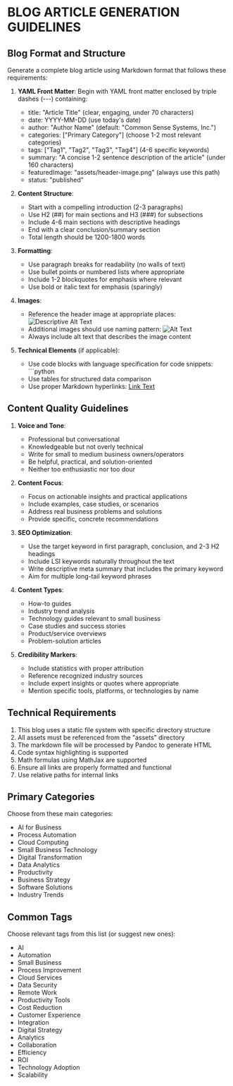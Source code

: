 # BLOG ARTICLE GENERATION GUIDELINES

## Blog Format and Structure

Generate a complete blog article using Markdown format that follows these requirements:

1. **YAML Front Matter**: Begin with YAML front matter enclosed by triple dashes (---) containing:
   - title: "Article Title" (clear, engaging, under 70 characters)
   - date: YYYY-MM-DD (use today's date)
   - author: "Author Name" (default: "Common Sense Systems, Inc.")
   - categories: ["Primary Category"] (choose 1-2 most relevant categories)
   - tags: ["Tag1", "Tag2", "Tag3", "Tag4"] (4-6 specific keywords)
   - summary: "A concise 1-2 sentence description of the article" (under 160 characters)
   - featuredImage: "assets/header-image.png" (always use this path)
   - status: "published"

2. **Content Structure**:
   - Start with a compelling introduction (2-3 paragraphs)
   - Use H2 (##) for main sections and H3 (###) for subsections
   - Include 4-6 main sections with descriptive headings
   - End with a clear conclusion/summary section
   - Total length should be 1200-1800 words

3. **Formatting**:
   - Use paragraph breaks for readability (no walls of text)
   - Use bullet points or numbered lists where appropriate
   - Include 1-2 blockquotes for emphasis where relevant
   - Use bold or italic text for emphasis (sparingly)

4. **Images**:
   - Reference the header image at appropriate places: ![Descriptive Alt Text](assets/header-image.jpg)
   - Additional images should use naming pattern: ![Alt Text](assets/image-descriptive-name.jpg)
   - Always include alt text that describes the image content

5. **Technical Elements** (if applicable):
   - Use code blocks with language specification for code snippets: ```python
   - Use tables for structured data comparison
   - Use proper Markdown hyperlinks: [Link Text](https://example.com)

## Content Quality Guidelines

1. **Voice and Tone**:
   - Professional but conversational
   - Knowledgeable but not overly technical
   - Write for small to medium business owners/operators
   - Be helpful, practical, and solution-oriented
   - Neither too enthusiastic nor too dour

2. **Content Focus**:
   - Focus on actionable insights and practical applications
   - Include examples, case studies, or scenarios
   - Address real business problems and solutions
   - Provide specific, concrete recommendations

3. **SEO Optimization**:
   - Use the target keyword in first paragraph, conclusion, and 2-3 H2 headings
   - Include LSI keywords naturally throughout the text
   - Write descriptive meta summary that includes the primary keyword
   - Aim for multiple long-tail keyword phrases

4. **Content Types**:
   - How-to guides
   - Industry trend analysis
   - Technology guides relevant to small business
   - Case studies and success stories
   - Product/service overviews
   - Problem-solution articles

5. **Credibility Markers**:
   - Include statistics with proper attribution
   - Reference recognized industry sources
   - Include expert insights or quotes where appropriate
   - Mention specific tools, platforms, or technologies by name

## Technical Requirements

1. This blog uses a static file system with specific directory structure
2. All assets must be referenced from the "assets" directory
3. The markdown file will be processed by Pandoc to generate HTML
4. Code syntax highlighting is supported
5. Math formulas using MathJax are supported
6. Ensure all links are properly formatted and functional
7. Use relative paths for internal links

## Primary Categories

Choose from these main categories:
- AI for Business
- Process Automation
- Cloud Computing
- Small Business Technology
- Digital Transformation
- Data Analytics
- Productivity
- Business Strategy
- Software Solutions
- Industry Trends

## Common Tags

Choose relevant tags from this list (or suggest new ones):
- AI
- Automation
- Small Business
- Process Improvement
- Cloud Services
- Data Security
- Remote Work
- Productivity Tools
- Cost Reduction
- Customer Experience
- Integration
- Digital Strategy
- Analytics
- Collaboration
- Efficiency
- ROI
- Technology Adoption
- Scalability
